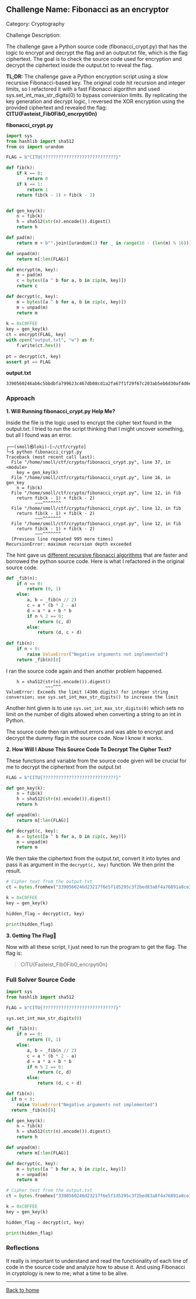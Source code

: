 ## Challenge Name: Fibonacci as an encryptor
Category: Cryptography

Challenge Description: 

The challenge gave a Python source code (fibonacci_crypt.py) that has the logic to encrypt and decrypt the flag and an output.txt file, which is the flag ciphertext. The goal is to check the source code used for encryption and decrypt the ciphertext inside the output.txt to reveal the flag.

**TL;DR:** The challenge gave a Python encryption script using a slow recursive Fibonacci-based key. The original code hit recursion and integer limits, so I refactored it with a fast Fibonacci algorithm and used sys.set_int_max_str_digits(0) to bypass conversion limits. By replicating the key generation and decrypt logic, I reversed the XOR encryption using the provided ciphertext and revealed the flag:
**CITU{Fasteist_Fib0Fib0_encrpyti0n}**

**fibonacci_crypt.py**
```python
import sys
from hashlib import sha512
from os import urandom

FLAG = b"CITU{????????????????????????????}"

def fib(k):
    if k == 0:
        return 0
    if k == 1:
        return 1
    return fib(k - 1) + fib(k - 2)


def gen_key(k):
    n = fib(k)
    h = sha512(str(n).encode()).digest()
    return h

def pad(m):
    return m + b"".join([urandom(1) for _ in range(16 - (len(m) % 16))])

def unpad(m):
    return m[:len(FLAG)]

def encrypt(m, key):
    m = pad(m)
    c = bytes([a ^ b for a, b in zip(m, key)])
    return c

def decrypt(c, key):
    m = bytes([a ^ b for a, b in zip(c, key)])
    m = unpad(m)
    return m
    
k = 0xC0FFEE
key = gen_key(k)
ct = encrypt(FLAG, key)
with open("output.txt", "w") as f:
    f.write(ct.hex())
    
pt = decrypt(ct, key)
assert pt == FLAG
```

**output.txt**
```
3390560246ab6c5bbdbfa799623c467db08cd1a2fa67f1f29f67c203ab5eb6d30af4d6e19791b1f2887cb87889eb89e2
```

### Approach

**1. Will Running fibonacci_crypt.py Help Me?**

Inside the file is the logic used to encrypt the cipher text found in the output.txt. I tried to run the script thinking that I might uncover something, but all I found was an error.

```console
┌──(smoll㉿loki)-[~/ctf/crypto]
└─$ python fibonacci_crypt.py
Traceback (most recent call last):
  File "/home/smoll/ctf/crypto/fibonacci_crypt.py", line 37, in <module>
    key = gen_key(k)
  File "/home/smoll/ctf/crypto/fibonacci_crypt.py", line 16, in gen_key
    n = fib(k)
  File "/home/smoll/ctf/crypto/fibonacci_crypt.py", line 12, in fib
    return fib(k - 1) + fib(k - 2)
           ~~~^^^^^^^
  File "/home/smoll/ctf/crypto/fibonacci_crypt.py", line 12, in fib
    return fib(k - 1) + fib(k - 2)
           ~~~^^^^^^^
  File "/home/smoll/ctf/crypto/fibonacci_crypt.py", line 12, in fib
    return fib(k - 1) + fib(k - 2)
           ~~~^^^^^^^
  [Previous line repeated 995 more times]
RecursionError: maximum recursion depth exceeded
```
The hint gave us [different recursive fibonacci algorithms](https://www.nayuki.io/page/fast-fibonacci-algorithms) that are faster and borrowed the python source code. Here is what I refactored in the original source code.

```python
def _fib(n):
    if n == 0:
        return (0, 1)
    else:
        a, b = _fib(n // 2)
        c = a * (b * 2 - a)
        d = a * a + b * b
        if n % 2 == 0:
            return (c, d)
        else:
            return (d, c + d)
        
def fib(n):
	if n < 0:
		raise ValueError("Negative arguments not implemented")
	return _fib(n)[0]
```

I ran the source code again and then another problem happened.

```console
    h = sha512(str(n).encode()).digest()
               ~~~^^^
ValueError: Exceeds the limit (4300 digits) for integer string conversion; use sys.set_int_max_str_digits() to increase the limit
```

Another hint given is to use `sys.set_int_max_str_digits(0)` which sets no limit on the number of digits allowed when converting a string to an int in Python.

The source code then ran without errors and was able to encrypt and decrypt the dummy flag in the source code. Now I know it works.

**2. How Will I Abuse This Source Code To Decrypt The Cipher Text?**

These functions and variable from the source code given will be crucial for me to decrypt the ciphertext from the output.txt

```python
FLAG = b"CITU{????????????????????????????}"

def gen_key(k):
    n = fib(k)
    h = sha512(str(n).encode()).digest()
    return h

def unpad(m):
    return m[:len(FLAG)]

def decrypt(c, key):
    m = bytes([a ^ b for a, b in zip(c, key)])
    m = unpad(m)
    return m
```
We then take the ciphertext from the output.txt, convert it into bytes and pass it as argument in the `decrypt(c, key)` function. We then print the result.

```python
# Cipher text from the output.txt
ct = bytes.fromhex("3390560246d23217f6e5f1d5295c3f2bed83a8f4a76891a8ce3b8f4ced15e0dc5bf4c26b820b98eda80c3afd5790ba11")

k = 0xC0FFEE
key = gen_key(k)

hidden_flag = decrypt(ct, key)

print(hidden_flag)
```
**3. Getting The Flag🚩**

Now with all these script, I just need to run the program to get the flag. The flag is:
> CITU{Fasteist_Fib0Fib0_encrpyti0n}

### Full Solver Source Code

```python
import sys
from hashlib import sha512

FLAG = b"CITU{????????????????????????????}"

sys.set_int_max_str_digits(0)

def _fib(n):
    if n == 0:
        return (0, 1)
    else:
        a, b = _fib(n // 2)
        c = a * (b * 2 - a)
        d = a * a + b * b
        if n % 2 == 0:
            return (c, d)
        else:
            return (d, c + d)

def fib(n):
  if n < 0:
    raise ValueError("Negative arguments not implemented")
  return _fib(n)[0]

def gen_key(k):
    n = fib(k)
    h = sha512(str(n).encode()).digest()
    return h

def unpad(m):
    return m[:len(FLAG)]

def decrypt(c, key):
    m = bytes([a ^ b for a, b in zip(c, key)])
    m = unpad(m)
    return m

# Cipher text from the output.txt
ct = bytes.fromhex("3390560246d23217f6e5f1d5295c3f2bed83a8f4a76891a8ce3b8f4ced15e0dc5bf4c26b820b98eda80c3afd5790ba11")

k = 0xC0FFEE
key = gen_key(k)

hidden_flag = decrypt(ct, key)

print(hidden_flag)
```

### Reflections
It really is important to understand and read the functionality of each line of code in the source code and analyze how to abuse it. And using Fibonacci in cryptology is new to me; what a time to be alive. 
  

---
[Back to home](/)
